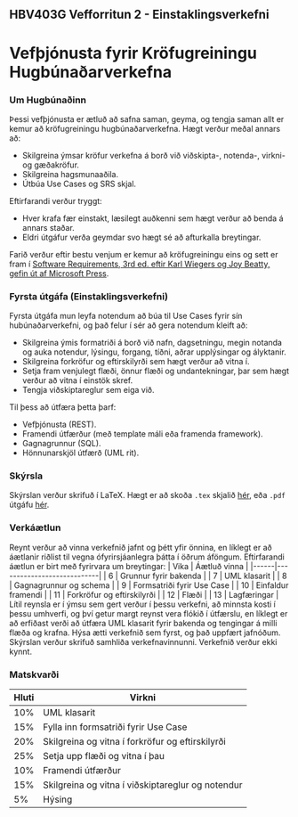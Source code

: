 ## HBV403G Vefforritun 2 - Einstaklingsverkefni
# Vefþjónusta fyrir Kröfugreiningu Hugbúnaðarverkefna

### Um Hugbúnaðinn
Þessi vefþjónusta er ætluð að safna saman, geyma, og tengja saman allt er kemur að kröfugreiningu hugbúnaðarverkefna. Hægt verður meðal annars að:
 * Skilgreina ýmsar kröfur verkefna á borð við viðskipta-, notenda-, virkni- og gæðakröfur.
 * Skilgreina hagsmunaaðila.
 * Útbúa Use Cases og SRS skjal.

Eftirfarandi verður tryggt:
 * Hver krafa fær einstakt, læsilegt auðkenni sem hægt verður að benda á annars staðar.
 * Eldri útgáfur verða geymdar svo hægt sé að afturkalla breytingar.

 Farið verður eftir bestu venjum er kemur að kröfugreiningu eins og sett er fram í [Software Requirements, 3rd ed. eftir Karl Wiegers og Joy Beatty, gefin út af Microsoft Press](https://www.processimpact.com/pubs.html#SR3E).

### Fyrsta útgáfa (Einstaklingsverkefni)
Fyrsta útgáfa mun leyfa notendum að búa til Use Cases fyrir sín hubúnaðarverkefni, og það felur í sér að gera notendum kleift að:
 * Skilgreina ýmis formatriði á borð við nafn, dagsetningu, megin notanda og auka notendur, lýsingu, forgang, tíðni, aðrar upplýsingar og ályktanir.
 * Skilgreina forkröfur og eftirskilyrði sem hægt verður að vitna í.
 * Setja fram venjulegt flæði, önnur flæði og undantekningar, þar sem hægt verður að vitna í einstök skref.
 * Tengja viðskiptareglur sem eiga við.

 Til þess að útfæra þetta þarf:
 - Vefþjónusta (REST).
 - Framendi útfærður (með template máli eða framenda framework).
 - Gagnagrunnur (SQL).
 - Hönnunarskjöl útfærð (UML rit).

 ### Skýrsla
 Skýrslan verður skrifuð í LaTeX. Hægt er að skoða `.tex` skjalið [hér](report/ProjectReport.tex), eða `.pdf` útgáfu [hér](report/ProjectReport.pdf).

 ### Verkáætlun
 Reynt verður að vinna verkefnið jafnt og þétt yfir önnina, en líklegt er að áætlanir riðlist til vegna ófyrirsjáanlegra þátta í öðrum áföngum. Eftirfarandi áætlun er birt með fyrirvara um breytingar:
| Vika | Áætluð vinna               |
|------|----------------------------|
| 6    | Grunnur fyrir bakenda      |
| 7    | UML klasarit               |
| 8    | Gagnagrunnur og schema     |
| 9    | Formsatriði fyrir Use Case |
| 10   | Einfaldur framendi         |
| 11   | Forkröfur og eftirskilyrði |
| 12   | Flæði                      |
| 13   | Lagfæringar                |
Lítil reynsla er í ýmsu sem gert verður í þessu verkefni, að minnsta kosti í þessu umhverfi, og því getur margt reynst vera flókið í útfærslu, en líklegt er að erfiðast verði að útfæra UML klasarit fyrir bakenda og tengingar á milli flæða og krafna. Hýsa ætti verkefnið sem fyrst, og það uppfært jafnóðum. Skýrslan verður skrifuð samhliða verkefnavinnunni. Verkefnið verður ekki kynnt.

### Matskvarði
| Hluti | Virkni                                            |
|-------|---------------------------------------------------|
| 10%   | UML klasarit                                      |
| 15%   | Fylla inn formsatriði fyrir Use Case              |
| 20%   | Skilgreina og vitna í forkröfur og eftirskilyrði  |
| 25%   | Setja upp flæði og vitna í þau                    |
| 10%   | Framendi útfærður                                 |
| 15%   | Skilgreina og vitna í viðskiptareglur og notendur |
| 5%    | Hýsing                                            |
